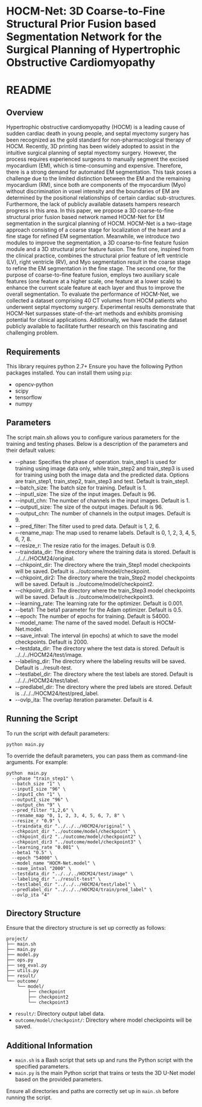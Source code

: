 # HOCM-Net: 3D Coarse-to-Fine Structural Prior Fusion based Segmentation Network for the Surgical Planning of Hypertrophic Obstructive Cardiomyopathy

# README

## Overview

Hypertrophic obstructive cardiomyopathy (HOCM) is a leading cause of sudden cardiac death in young people, and septal myectomy surgery has been recognized as the gold standard for non-pharmacological therapy of HOCM. Recently, 3D printing has been widely adopted to assist in the intuitive surgical planning of septal myectomy surgery.  However, the process requires experienced surgeons to manually segment the excised myocardium (EM), which is time-consuming and expensive. Therefore, there is a strong demand for automated EM segmentation. This task poses a challenge due to the limited distinction between the EM and the remaining myocardium (RM), since both are components of the myocardium (Myo) without discrimination in voxel intensity and the boundaries of EM are determined by the positional relationships of certain cardiac sub-structures. Furthermore, the lack of publicly available datasets hampers research progress in this area. In this paper, we propose a 3D coarse-to-fine structural prior fusion based network named HOCM-Net for EM segmentation in the surgical planning of HOCM. HOCM-Net is a two-stage approach consisting of a coarse stage for localization of the heart and a fine stage for refined EM segmentation. Meanwhile, we introduce two modules to improve the segmentation, a 3D coarse-to-fine feature fusion module and a 3D structural prior feature fusion. The first one, inspired from the clinical practice, combines the structural prior feature of left ventricle (LV), right ventricle (RV), and Myo segmentation result in the coarse stage to refine the EM segmentation in the fine stage. The second one,  for the purpose of coarse-to-fine feature fusion, employs two auxiliary scale features (one feature at a higher scale, one feature at a lower scale) to enhance the current scale feature at each layer and thus to improve the overall segmentation. To evaluate the performance of HOCM-Net, we collected a dataset comprising 40 CT volumes from HOCM patients who underwent septal myectomy surgery. Experimental results demonstrate that HOCM-Net surpasses state-of-the-art methods and exhibits promising potential for clinical applications. Additionally, we have made the dataset publicly available to facilitate further research on this fascinating and challenging problem.

## Requirements

This library requires python 2.7+
Ensure you have the following Python packages installed. You can install them using `pip`:
- opencv-python
- scipy
- tensorflow
- numpy

## Parameters
The script main.sh allows you to configure various parameters for the training and testing phases. Below is a description of the parameters and their default values:

* --phase: Specifies the phase of operation. train_step1 is used for training using image data only, while train_step2 and train_step3 is used for training using both the image data and the predicted data. Options are train_step1, train_step2, train_step3 and test. Default is train_step1.
* --batch_size: The batch size for training. Default is 1.
* --inputI_size: The size of the input images. Default is 96.
* --inputI_chn: The number of channels in the input images. Default is 1.
* --outputI_size: The size of the output images. Default is 96.
* --output_chn: The number of channels in the output images. Default is 9.
* --pred_filter: The filter used to pred data. Default is 1, 2, 6.
* --rename_map: The map used to rename labels. Default is 0, 1, 2, 3, 4, 5, 6, 7, 8.
* --resize_r: The resize ratio for the images. Default is 0.9.
* --traindata_dir: The directory where the training data is stored. Default is ../../../HOCM24/original.
* --chkpoint_dir: The directory where the train_Step1 model checkpoints will be saved. Default is ../outcome/model/checkpoint.
* --chkpoint_dir2: The directory where the train_Step2 model checkpoints will be saved. Default is ../outcome/model/checkpoint2.
* --chkpoint_dir3: The directory where the train_Step3 model checkpoints will be saved. Default is ../outcome/model/checkpoint3.
* --learning_rate: The learning rate for the optimizer. Default is 0.001.
* --beta1: The beta1 parameter for the Adam optimizer. Default is 0.5.
* --epoch: The number of epochs for training. Default is 54000.
* --model_name: The name of the saved model. Default is HOCM-Net.model.
* --save_intval: The interval (in epochs) at which to save the model checkpoints. Default is 2000.
* --testdata_dir: The directory where the test data is stored. Default is ../../../HOCM24/test/image.
* --labeling_dir: The directory where the labeling results will be saved. Default is ../result-test.
* --testlabel_dir: The directory where the test labels are stored. Default is ../../../HOCM24/test/label.
* --predlabel_dir: The directory where the pred labels are stored. Default is ../../../HOCM24/test/pred_label.
* --ovlp_ita: The overlap iteration parameter. Default is 4.

## Running the Script

To run the script with default parameters:
```
python main.py
```
To override the default parameters, you can pass them as command-line arguments. For example:
```
python  main.py 
  --phase "train_step1" \
  --batch_size "1" \
  --inputI_size "96" \
  --inputI_chn "1" \
  --outputI_size "96" \
  --output_chn "9" \
  --pred_filter "1,2,6" \
  --rename_map "0, 1, 2, 3, 4, 5, 6, 7, 8" \
  --resize_r "0.9" \
  --traindata_dir "../../../HOCM24/original" \
  --chkpoint_dir "../outcome/model/checkpoint" \
  --chkpoint_dir2 "../outcome/model/checkpoint2" \
  --chkpoint_dir3 "../outcome/model/checkpoint3" \
  --learning_rate "0.001" \
  --beta1 "0.5" \
  --epoch "54000" \
  --model_name "HOCM-Net.model" \
  --save_intval "2000" \
  --testdata_dir "../../../HOCM24/test/image" \
  --labeling_dir "../result-test" \
  --testlabel_dir "../../../HOCM24/test/label" \
  --predlabel_dir "../../../HOCM24/train/pred_label" \
  --ovlp_ita "4"
```

## Directory Structure


Ensure that the directory structure is set up correctly as follows:

    project/
    ├── main.sh
    ├── main.py
    ├── model.py
    ├── ops.py
    ├── seg_eval.py
    ├── utils.py
    ├── result/
    └── outcome/
        └── model/
            ├── checkpoint
            ├── checkpoint2
            └── checkpoint3
    
-   `result/`: Directory output label data.
-   `outcome/model/checkpoint/`: Directory where model checkpoints will be saved.

## Additional Information

-   `main.sh`  is a Bash script that sets up and runs the Python script with the specified parameters.
-   `main.py`  is the main Python script that trains or tests the 3D U-Net model based on the provided parameters.

Ensure all directories and paths are correctly set up in  `main.sh`  before running the script.
